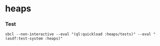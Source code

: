 # heaps

### Test

    sbcl --non-interactive --eval "(ql:quickload :heaps/tests)" --eval "(asdf:test-system :heaps)"
